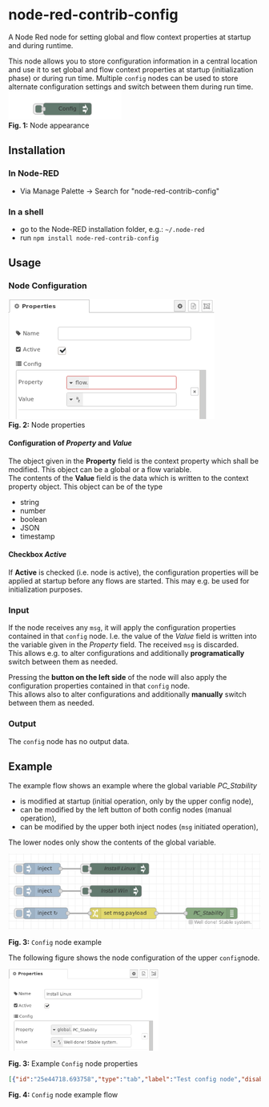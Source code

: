 # node-red-contrib-config
A Node Red node for setting global and flow context properties at startup and during runtime.

This node allows you to store configuration information in a central location and use it to set global and flow context properties at startup (initialization phase) or during run time. Multiple `config` nodes can be used to store alternate configuration settings and switch between them during run time.  
![node-appearance](assets/node-appearance.png "Node appearance")  
**Fig. 1:** Node appearance

<a name="installation"></a>
## Installation

<a name="installation_in_node-red"></a>
### In Node-RED
* Via Manage Palette -> Search for "node-red-contrib-config"

<a name="installation_in_a_shell"></a>
### In a shell
* go to the Node-RED installation folder, e.g.: `~/.node-red`
* run `npm install node-red-contrib-config`

<a name="usage"></a>
## Usage

<a name="node_configuration"></a>
### Node Configuration

![node-settings](assets/node-settings.png "Node properties")  
**Fig. 2:** Node properties

#### Configuration of *Property* and *Value* ####
The object given in the **Property** field is the context property which shall be modified. This object can be a global or a flow variable.  
The contents of the **Value** field is the data which is written to the context property object. This object can be of the type 
* string
* number
* boolean
* JSON
* timestamp


#### Checkbox *Active* ####
If  **Active** is checked (i.e. node is active), the configuration properties will be applied at startup before any flows are started. This may e.g. be used for initialization purposes.

<a name="input"></a>
### Input ###
If the node receives any `msg`, it will apply the configuration properties contained in that `config` node. I.e. the value of the *Value* field is written into the variable given in the *Property* field. The received `msg` is discarded.  
This allows e.g. to alter configurations and additionally **programatically** switch between them as needed.

Pressing the **button on the left side** of the node will also apply the configuration properties contained in that `config` node.  
This allows also to alter configurations and additionally **manually** switch between them as needed.


<a name="output"></a>
### Output ###
The `config` node has no output data.

<a name="example"></a>
## Example ##

The example flow shows an example where the global variable *PC_Stability* 
* is modified at startup (initial operation, only by the upper config node), 
* can be modified by the left button of both config nodes (manual operation), 
* can be modified by the upper both inject nodes (`msg` initiated operation), 

The lower nodes only show the contents of the global variable.

<img src="assets/flow.png" title="Example flow" width="600" />

**Fig. 3:** `Config` node example

The  following figure shows the node configuration of the upper `config`node. 

<img src="assets/example1.png" title="Example flow" width="300" />

**Fig. 3:** Example `Config` node properties


```json
[{"id":"25e44718.693758","type":"tab","label":"Test config node","disabled":false,"info":""},{"id":"bd1b9414.8b32b8","type":"config","z":"25e44718.693758","name":"Install Linux","properties":[{"p":"PC_Stability","pt":"global","to":"Well done! Stable system.","tot":"str"}],"active":true,"x":420,"y":120,"wires":[]},{"id":"d8e9f39e.653ea","type":"inject","z":"25e44718.693758","name":"","topic":"","payload":"","payloadType":"str","repeat":"","crontab":"","once":false,"onceDelay":0.1,"x":210,"y":180,"wires":[["9e818396.ce9d2"]]},{"id":"2a388509.ad5742","type":"inject","z":"25e44718.693758","name":"","topic":"","payload":"","payloadType":"str","repeat":"0.1","crontab":"","once":true,"onceDelay":0.1,"x":220,"y":240,"wires":[["57ac7186.93afd8"]]},{"id":"f036c088.c54bd8","type":"debug","z":"25e44718.693758","name":"PC_Stability","active":true,"tosidebar":false,"console":false,"tostatus":true,"complete":"payload","targetType":"msg","x":670,"y":240,"wires":[]},{"id":"57ac7186.93afd8","type":"change","z":"25e44718.693758","name":"","rules":[{"t":"set","p":"payload","pt":"msg","to":"PC_Stability","tot":"global"}],"action":"","property":"","from":"","to":"","reg":false,"x":430,"y":240,"wires":[["f036c088.c54bd8"]]},{"id":"9730e6c0.d46aa","type":"inject","z":"25e44718.693758","name":"","topic":"","payload":"","payloadType":"str","repeat":"","crontab":"","once":false,"onceDelay":0.1,"x":210,"y":120,"wires":[["bd1b9414.8b32b8"]]},{"id":"9e818396.ce9d2","type":"config","z":"25e44718.693758","name":"Install Win","properties":[{"p":"PC_Stability","pt":"global","to":"Unstable system. May crash.","tot":"str"}],"active":false,"x":410,"y":180,"wires":[]}]
```  
**Fig. 4:** `Config` node example flow

